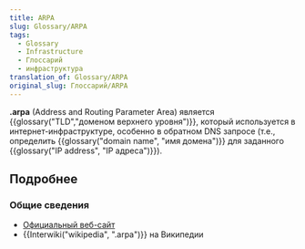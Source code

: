 ```yaml
---
title: ARPA
slug: Glossary/ARPA
tags:
  - Glossary
  - Infrastructure
  - Глоссарий
  - инфраструктура
translation_of: Glossary/ARPA
original_slug: Глоссарий/ARPA
---
```


**.arpa** (Address and Routing Parameter Area) является {{glossary("TLD","доменом верхнего уровня")}}, который используется в интернет-инфраструктуре, особенно в обратном DNS запросе (т.е., определить {{glossary("domain name", "имя домена")}} для заданного {{glossary("IP address", "IP адреса")}}).

## Подробнее

### Общие сведения

- [Официальный веб-сайт](http://www.iana.org/domains/arpa)
- {{Interwiki("wikipedia", ".arpa")}} на Википедии
